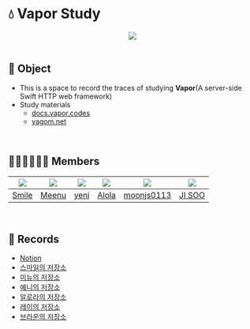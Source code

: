 # 💧 Vapor Study

<div align="center">

<img src="https://repository-images.githubusercontent.com/49910095/8c5be280-5bbd-11ea-83c7-7fb50300e4df">
    
</div>
<br>

## 🎯 Object

- This is a space to record the traces of studying **Vapor**(A server-side Swift HTTP web framework)
- Study materials
    - [docs.vapor.codes](https://docs.vapor.codes)
    - [yagom.net](https://yagom.net/courses/start-vapor/)

<br>

## 👨🏻‍💻👩🏻‍💻 Members

|<img src="https://github.com/sustainable-git.png">|<img src="https://github.com/taek0622.png">|<img src="https://github.com/yeniful.png">|<img src="https://github.com/compuTasha.png">|<img src="https://github.com/moonjs0113.png">|<img src="https://github.com/deslog.png">|
|:-:|:-:|:-:|:-:|:-:|:-:|
|[Smile](https://github.com/sustainable-git)|[Meenu](https://github.com/taek0622)|[yeni](https://github.com/yeniful)|[Alola](https://github.com/compuTasha)|[moonjs0113](https://github.com/moonjs0113)|[JI SOO](https://github.com/deslog)|

<br>

## 📝 Records

- [Notion](https://backspirit.notion.site/SOS-Server-On-Swift-ece7d7a73f614784bac173165e8714b7)
- [스마일의 저장소](./smile/)
- [미뉴의 저장소](./meenu/)
- [예니의 저장소](./yeniful/)
- [알로라의 저장소](./alola/)
- [레이의 저장소](./Rey/)
- [브라운의 저장소](./brown/)
